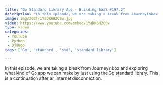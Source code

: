```yaml
---
title: "Go Standard Library App - Building SaaS #197.2"
description: "In this episode, we are taking a break from JourneyInbox and exploring what kind of Go app we can make by just using the Go standard library. This is a continuation after an internet disconnection."
image: img/2024/1YaDK6H2C8w.jpg
video: https://www.youtube.com/embed/1YaDK6H2C8w
type: video
categories:
 - YouTube
 - Python
 - Django
tags: ['Go', 'standard', 'std', 'standard library']

---
```


In this episode, we are taking a break from JourneyInbox and exploring what kind of Go app we can make by just using the Go standard library. This is a continuation after an internet disconnection.
